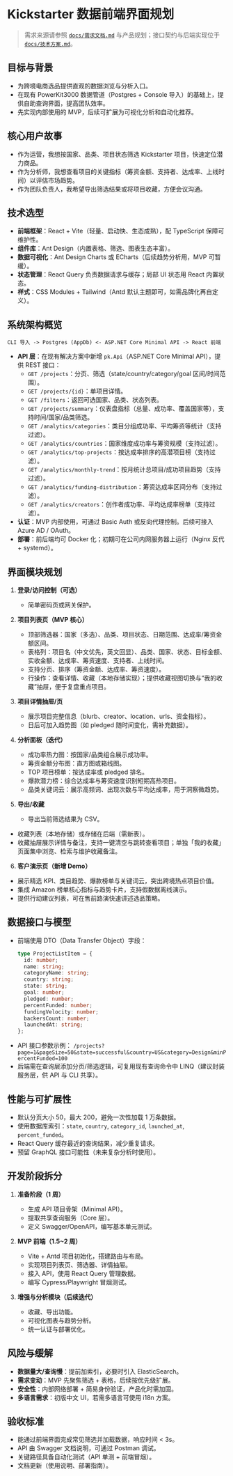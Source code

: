 # Kickstarter 数据前端界面规划

> 需求来源请参照 [`docs/需求文档.md`](需求文档.md) 与产品规划；接口契约与后端实现位于 [`docs/技术方案.md`](技术方案.md)。

## 目标与背景
- 为跨境电商选品提供直观的数据浏览与分析入口。
- 在现有 PowerKit3000 数据管道（Postgres + Console 导入）的基础上，提供自助查询界面，提高团队效率。
- 先实现内部使用的 MVP，后续可扩展为可视化分析和自动化推荐。

## 核心用户故事
- 作为运营，我想按国家、品类、项目状态筛选 Kickstarter 项目，快速定位潜力商品。
- 作为分析师，我想查看项目的关键指标（筹资金额、支持者、达成率、上线时间）以评估市场趋势。
- 作为团队负责人，我希望导出筛选结果或将项目收藏，方便会议沟通。

## 技术选型
- **前端框架**：React + Vite（轻量、启动快、生态成熟），配 TypeScript 保障可维护性。
- **组件库**：Ant Design（内置表格、筛选、图表生态丰富）。
- **数据可视化**：Ant Design Charts 或 ECharts（后续趋势分析用，MVP 可暂缓）。
- **状态管理**：React Query 负责数据请求与缓存；局部 UI 状态用 React 内置状态。
- **样式**：CSS Modules + Tailwind（Antd 默认主题即可，如需品牌化再自定义）。

## 系统架构概览
```
CLI 导入 -> Postgres (AppDb) <- ASP.NET Core Minimal API -> React 前端
```
- **API 层**：在现有解决方案中新增 `pk.Api`（ASP.NET Core Minimal API），提供 REST 接口：
  - `GET /projects`：分页、筛选（state/country/category/goal 区间/时间范围）。
  - `GET /projects/{id}`：单项目详情。
  - `GET /filters`：返回可选国家、品类、状态列表。
  - `GET /projects/summary`：仪表盘指标（总量、成功率、覆盖国家等），支持时间/国家/品类筛选。
  - `GET /analytics/categories`：类目分组成功率、平均筹资等统计（支持过滤）。
  - `GET /analytics/countries`：国家维度成功率与筹资规模（支持过滤）。
  - `GET /analytics/top-projects`：按达成率排序的高潜项目榜（支持过滤）。
  - `GET /analytics/monthly-trend`：按月统计总项目/成功项目趋势（支持过滤）。
  - `GET /analytics/funding-distribution`：筹资达成率区间分布（支持过滤）。
  - `GET /analytics/creators`：创作者成功率、平均达成率榜单（支持过滤）。
- **认证**：MVP 内部使用，可通过 Basic Auth 或反向代理控制。后续可接入 Azure AD / OAuth。
- **部署**：前后端均可 Docker 化；初期可在公司内网服务器上运行（Nginx 反代 + systemd）。

## 界面模块规划
1. **登录/访问控制（可选）**
   - 简单密码页或网关保护。

2. **项目列表页（MVP 核心）**
   - 顶部筛选器：国家（多选）、品类、项目状态、日期范围、达成率/筹资金额区间。
   - 表格列：项目名（中文优先，英文回显）、品类、国家、状态、目标金额、实收金额、达成率、筹资速度、支持者、上线时间。
   - 支持分页、排序（筹资金额、达成率、筹资速度）。
   - 行操作：查看详情、收藏（本地存储实现）；提供收藏视图切换与“我的收藏”抽屉，便于复盘重点项目。

3. **项目详情抽屉/页**
   - 展示项目完整信息（blurb、creator、location、urls、资金指标）。
   - 日后可加入趋势图（如 pledged 随时间变化，需补充数据）。

4. **分析面板（迭代）**
   - 成功率热力图：按国家/品类组合展示成功率。
   - 筹资金额分布图：直方图或箱线图。
   - TOP 项目榜单：按达成率或 pledged 排名。
   - 爆款潜力榜：综合达成率与筹资速度识别短期高热项目。
   - 品类关键词云：展示高频词、出现次数与平均达成率，用于洞察微趋势。

5. **导出/收藏**
   - 导出当前筛选结果为 CSV。
 - 收藏列表（本地存储）或存储在后端（需新表）。
  - 收藏抽屉展示详情与备注，支持一键清空与跳转查看项目；单独「我的收藏」页面集中浏览、检索与维护收藏备注。

6. **客户演示页（新增 Demo）**
  - 展示精选 KPI、类目趋势、爆款榜单与关键词云，突出跨境热点项目价值。
  - 集成 Amazon 榜单核心指标与趋势卡片，支持假数据离线演示。
  - 提供行动建议列表，可在售前路演快速讲述选品策略。

## 数据接口与模型
- 前端使用 DTO（Data Transfer Object）字段：
  ```ts
  type ProjectListItem = {
    id: number;
    name: string;
    categoryName: string;
    country: string;
    state: string;
    goal: number;
    pledged: number;
    percentFunded: number;
    fundingVelocity: number;
    backersCount: number;
    launchedAt: string;
  };
  ```
- API 接口参数示例：
  `/projects?page=1&pageSize=50&state=successful&country=US&category=Design&minPercentFunded=100`
- 后端需在查询层添加分页/筛选逻辑，可复用现有查询命令中 LINQ（建议封装服务层，供 API 与 CLI 共享）。

## 性能与可扩展性
- 默认分页大小 50，最大 200，避免一次性加载 1 万条数据。
- 使用数据库索引：`state`, `country`, `category_id`, `launched_at`, `percent_funded`。
- React Query 缓存最近的查询结果，减少重复请求。
- 预留 GraphQL 接口可能性（未来复杂分析时使用）。

## 开发阶段拆分
1. **准备阶段（1 周）**
   - 生成 API 项目骨架（Minimal API）。
   - 提取共享查询服务（Core 层）。
   - 定义 Swagger/OpenAPI，编写基本单元测试。

2. **MVP 前端（1.5~2 周）**
   - Vite + Antd 项目初始化，搭建路由与布局。
   - 实现项目列表页、筛选器、详情抽屉。
   - 接入 API，使用 React Query 管理数据。
   - 编写 Cypress/Playwright 冒烟测试。

3. **增强与分析模块（后续迭代）**
   - 收藏、导出功能。
   - 可视化图表与趋势分析。
   - 统一认证与部署优化。

## 风险与缓解
- **数据量大/查询慢**：提前加索引，必要时引入 ElasticSearch。
- **需求变动**：MVP 先聚焦筛选 + 表格，后续按优先级扩展。
- **安全性**：内部网络部署 + 简易身份验证，产品化时需加固。
- **多语言需求**：初版中文 UI，若需多语言可使用 i18n 方案。

## 验收标准
- 能通过前端界面完成常见筛选并加载数据，响应时间 < 3s。
- API 由 Swagger 文档说明，可通过 Postman 调试。
- 关键路径具备自动化测试（API 单测 + 前端冒烟）。
- 文档更新（使用说明、部署指南）。
